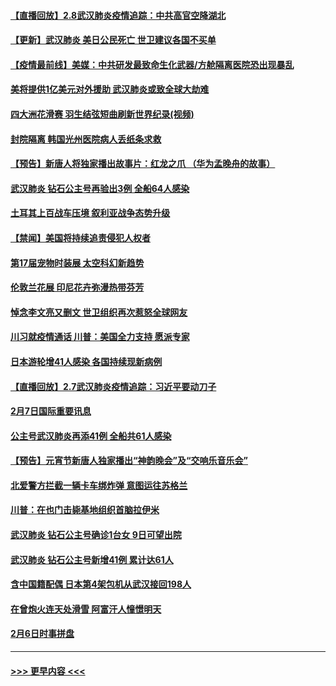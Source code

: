 #### [【直播回放】2.8武汉肺炎疫情追踪：中共高官空降湖北](../pages/prog202/a102772618.md?t=02090002) 
#### [【更新】武汉肺炎 美日公民死亡 世卫建议各国不买单](../pages/prog202/a102770740.md?t=02090002) 
#### [【疫情最前线】美媒：中共研发最致命生化武器/方舱隔离医院恐出现暴乱](../pages/prog202/a102772439.md?t=02090002) 
#### [美将提供1亿美元对外援助 武汉肺炎或致全球大劫难](../pages/prog202/a102772361.md?t=02090002) 
#### [四大洲花滑赛 羽生结弦短曲刷新世界纪录(视频)](../pages/prog202/a102772341.md?t=02090002) 
#### [封院隔离 韩国光州医院病人丢纸条求救](../pages/prog202/a102772282.md?t=02090002) 
#### [【预告】新唐人将独家播出故事片：红龙之爪 （华为孟晚舟的故事）](../pages/prog202/a102767728.md?t=02090002) 
#### [武汉肺炎 钻石公主号再验出3例 全船64人感染](../pages/prog202/a102771726.md?t=02090002) 
#### [土耳其上百战车压境 叙利亚战争态势升级](../pages/prog202/a102772132.md?t=02090002) 
#### [【禁闻】美国将持续追责侵犯人权者](../pages/prog202/a102772042.md?t=02090002) 
#### [第17届宠物时装展 太空科幻新趋势](../pages/prog202/a102772033.md?t=02090002) 
#### [伦敦兰花展 印尼花卉弥漫热带芬芳](../pages/prog202/a102772026.md?t=02090002) 
#### [悼念李文亮又删文 世卫组织再次惹怒全球网友](../pages/prog202/a102771968.md?t=02090002) 
#### [川习就疫情通话 川普：美国全力支持 愿派专家](../pages/prog202/a102771930.md?t=02090002) 
#### [日本游轮增41人感染 各国持续现新病例](../pages/prog202/a102771912.md?t=02090002) 
#### [【直播回放】2.7武汉肺炎疫情追踪：习近平要动刀子](../pages/prog202/a102771649.md?t=02090002) 
#### [2月7日国际重要讯息](../pages/prog202/a102771747.md?t=02090002) 
#### [公主号武汉肺炎再添41例 全船共61人感染](../pages/prog202/a102771703.md?t=02090002) 
#### [【预告】元宵节新唐人独家播出“神韵晚会”及“交响乐音乐会”](../pages/prog202/a102767674.md?t=02090002) 
#### [北爱警方拦截一辆卡车绑炸弹 意图运往苏格兰](../pages/prog202/a102771609.md?t=02090002) 
#### [川普：在也门击毙基地组织首脑拉伊米](../pages/prog202/a102771528.md?t=02090002) 
#### [武汉肺炎 钻石公主号确诊1台女 9日可望出院](../pages/prog202/a102771518.md?t=02090002) 
#### [武汉肺炎 钻石公主号新增41例 累计达61人](../pages/prog202/a102771486.md?t=02090002) 
#### [含中国籍配偶 日本第4架包机从武汉接回198人](../pages/prog202/a102771472.md?t=02090002) 
#### [在曾炮火连天处滑雪 阿富汗人憧憬明天](../pages/prog202/a102771290.md?t=02090002) 
#### [2月6日时事拼盘](../pages/prog202/a102771225.md?t=02090002) 

----
#### [ >>> 更早内容 <<< ](../indexes/prog202-earlier.md)
